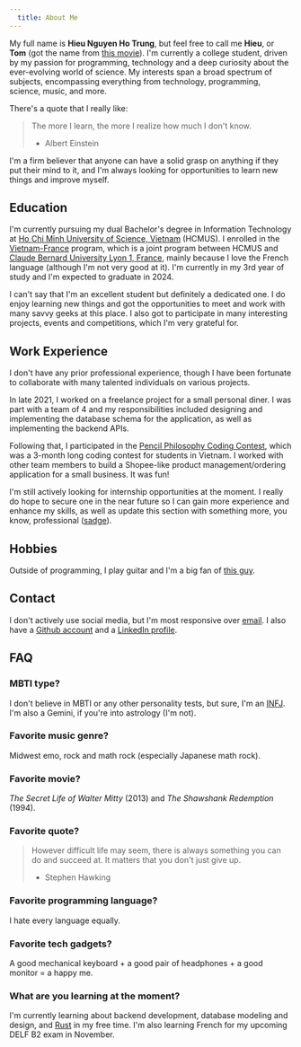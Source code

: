 ```yaml
---
  title: About Me
---
```


My full name is **Hieu Nguyen Ho Trung**, but feel free to call me **Hieu**, or **Tom** (got the name from [this movie](https://en.wikipedia.org/wiki/500_Days_of_Summer)). I'm currently a college student, driven by my passion for programming, technology and a deep curiosity about the ever-evolving world of science. My interests span a broad spectrum of subjects, encompassing everything from technology, programming, science, music, and more.

There's a quote that I really like:

> The more I learn, the more I realize how much I don't know.
>
> - Albert Einstein

I'm a firm believer that anyone can have a solid grasp on anything if they put their mind to it, and I'm always looking for opportunities to learn new things and improve myself.

## Education

I'm currently pursuing my dual Bachelor's degree in Information Technology at [Ho Chi Minh University of Science, Vietnam](https://hcmus.edu.vn/) (HCMUS). I enrolled in the [Vietnam-France](https://www.ctda.hcmus.edu.vn/vi/educational-program/chuong-trinh-viet-phap/) program, which is a joint program between HCMUS and [Claude Bernard University Lyon 1, France](https://www.univ-lyon1.fr/), mainly because I love the French language (although I'm not very good at it). I'm currently in my 3rd year of study and I'm expected to graduate in 2024.

I can't say that I'm an excellent student but definitely a dedicated one. I do enjoy learning new things and got the opportunities to meet and work with many savvy geeks at this place. I also got to participate in many interesting projects, events and competitions, which I'm very grateful for.

## Work Experience

I don't have any prior professional experience, though I have been fortunate to collaborate with many talented individuals on various projects.

In late 2021, I worked on a freelance project for a small personal diner. I was part with a team of 4 and my responsibilities included designing and implementing the database schema for the application, as well as implementing the backend APIs.

Following that, I participated in the [Pencil Philosophy Coding Contest](https://triethocbutchi.com/), which was a 3-month long coding contest for students in Vietnam. I worked with other team members to build a Shopee-like product management/ordering application for a small business. It was fun!

I'm still actively looking for internship opportunities at the moment. I really do hope to secure one in the near future so I can gain more experience and enhance my skills, as well as update this section with something more, you know, professional ([sadge](https://www.streamscheme.com/wp-content/uploads/2022/02/sadge-600.png.webp)).

## Hobbies

Outside of programming, I play guitar and I'm a big fan of [this guy](https://www.youtube.com/@Mautaus).

## Contact

I don't actively use social media, but I'm most responsive over [email](mailto:nguyenhotrunghieu0106@gmail.com). I also have a [Github account](https://github.com/nhthieu) and a [LinkedIn profile](https://www.linkedin.com/in/nhthieu16/).

## FAQ

### MBTI type?

I don't believe in MBTI or any other personality tests, but sure, I'm an [INFJ](https://www.16personalities.com/infj-personality). I'm also a Gemini, if you're into astrology (I'm not).

### Favorite music genre?

Midwest emo, rock and math rock (especially Japanese math rock).

### Favorite movie?

*The Secret Life of Walter Mitty* (2013) and *The Shawshank Redemption* (1994).

### Favorite quote?

> However difficult life may seem, there is always something you can do and succeed at. It matters that you don't just give up.
>
> - Stephen Hawking

### Favorite programming language?

I hate every language equally.

### Favorite tech gadgets?

A good mechanical keyboard + a good pair of headphones + a good monitor = a happy me.

### What are you learning at the moment?

I'm currently learning about backend development, database modeling and design, and [Rust](https://www.rust-lang.org/) in my free time. I'm also learning French for my upcoming DELF B2 exam in November.
